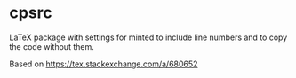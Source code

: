 # cpsrc
LaTeX package with settings for minted to include line numbers and to copy the code without them. 

Based on https://tex.stackexchange.com/a/680652 
